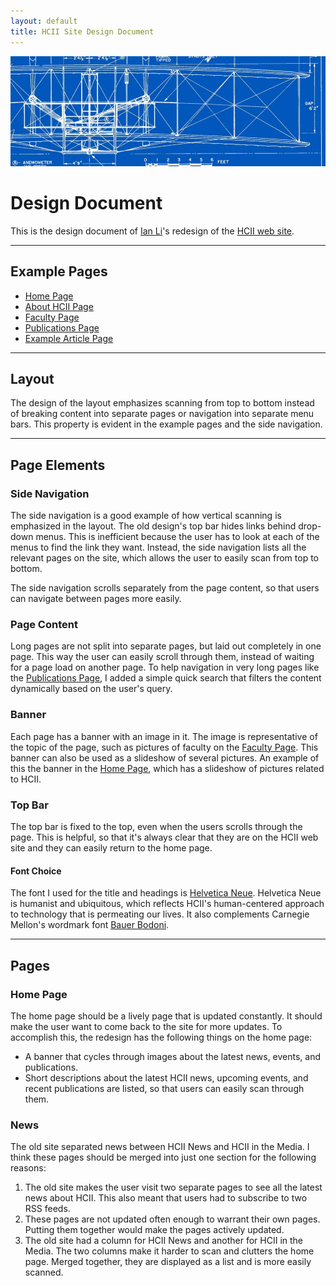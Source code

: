 ```yaml
---
layout: default
title: HCII Site Design Document
---
```


<div id="content-banner">
  <img src="img/banners/blueprint.jpg" />
</div>

Design Document
===============

This is the design document of [Ian Li](http://ianli.com)'s redesign of the [HCII web site](http://www.hcii.cmu.edu).

<hr class="space" />

Example Pages
-------------

* [Home Page](index.html)
* [About HCII Page](about.html)
* [Faculty Page](faculty.html)
* [Publications Page](publications.html)
* [Example Article Page](article.html)

<hr class="space" />

Layout
------

The design of the layout emphasizes scanning from top to bottom instead of breaking content into separate pages or navigation into separate menu bars. This property is evident in the example pages and the side navigation.

<hr class="space" />

Page Elements
-------------

### Side Navigation

The side navigation is a good example of how vertical scanning is emphasized in the layout. The old design's top bar hides links behind drop-down menus. This is inefficient because the user has to look at each of the menus to find the link they want. Instead, the side navigation lists all the relevant pages on the site, which allows the user to easily scan from top to bottom.

The side navigation scrolls separately from the page content, so that users can navigate between pages more easily.

### Page Content

Long pages are not split into separate pages, but laid out completely in one page. This way the user can easily scroll through them, instead of waiting for a page load on another page. To help navigation in very long pages like the [Publications Page](publications.html), I added a simple quick search that filters the content dynamically based on the user's query.

### Banner

Each page has a banner with an image in it. The image is representative of the topic of the page, such as pictures of faculty on the [Faculty Page](faculty.html). This banner can also be used as a slideshow of several pictures. An example of this the banner in the [Home Page](index.html), which has a slideshow of pictures related to HCII.

### Top Bar

The top bar is fixed to the top, even when the users scrolls through the page. This is helpful, so that it's always clear that they are on the HCII web site and they can easily return to the home page.

#### Font Choice

The font I used for the title and headings is [Helvetica Neue](http://en.wikipedia.org/wiki/Helvetica#Neue_Helvetica_.281983.29).
Helvetica Neue is humanist and ubiquitous, which reflects HCII's human-centered approach to technology that is permeating our lives.
It also complements Carnegie Mellon's wordmark font [Bauer Bodoni](http://en.wikipedia.org/wiki/Bodoni).

<hr class="space" />

Pages
-----

### Home Page

The home page should be a lively page that is updated constantly. It should make the user want to come back to the site for more updates. To accomplish this, the redesign has the following things on the home page:

- A banner that cycles through images about the latest news, events, and publications.
- Short descriptions about the latest HCII news, upcoming events, and recent publications are listed, so that users can easily scan through them.

### News

The old site separated news between HCII News and HCII in the Media. I think these pages should be merged into just one section for the following reasons:

1. The old site makes the user visit two separate pages to see all the latest news about HCII. This also meant that users had to subscribe to two RSS feeds.
2. These pages are not updated often enough to warrant their own pages. Putting them together would make the pages actively updated.
3. The old site had a column for HCII News and another for HCII in the Media. The two columns make it harder to scan and clutters the home page. Merged together, they are displayed as a list and is more easily scanned.

